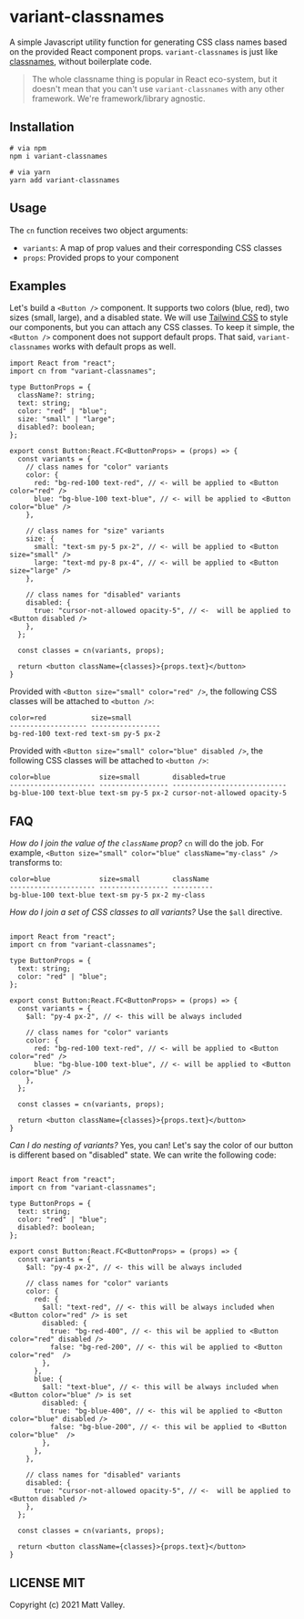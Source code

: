 # variant-classnames
A simple Javascript utility function for generating CSS class names based on the provided React component props. `variant-classnames` is just like [classnames](https://github.com/JedWatson/classnames), without boilerplate code.

> The whole classname thing is popular in React eco-system, but it doesn't mean that you can't use `variant-classnames` with any other framework. We're framework/library agnostic.

## Installation

```
# via npm
npm i variant-classnames

# via yarn
yarn add variant-classnames
```


## Usage

The `cn` function receives two object arguments:
- `variants`: A map of prop values and their corresponding CSS classes
- `props`: Provided props to your component


## Examples

Let's build a `<Button />` component. It supports two colors (blue, red), two sizes (small, large), and a disabled state. We will use [Tailwind CSS](https://tailwindcss.com/) to style our components, but you can attach any CSS classes. To keep it simple, the `<Button />` component does not support default props. That said, `variant-classnames` works with default props as well.

```tsx
import React from "react";
import cn from "variant-classnames";

type ButtonProps = {
  className?: string;
  text: string;
  color: "red" | "blue";
  size: "small" | "large";
  disabled?: boolean;
};

export const Button:React.FC<ButtonProps> = (props) => {
  const variants = {
    // class names for "color" variants
    color: {
      red: "bg-red-100 text-red", // <- will be applied to <Button color="red" />
      blue: "bg-blue-100 text-blue", // <- will be applied to <Button color="blue" />
    },

    // class names for "size" variants
    size: {
      small: "text-sm py-5 px-2", // <- will be applied to <Button size="small" />
      large: "text-md py-8 px-4", // <- will be applied to <Button size="large" />
    },

    // class names for "disabled" variants
    disabled: {
      true: "cursor-not-allowed opacity-5", // <-  will be applied to <Button disabled />
    },
  };

  const classes = cn(variants, props);

  return <button className={classes}>{props.text}</button>
}
```

Provided with `<Button size="small" color="red" />`, the following CSS classes will be attached to `<button />`:
```
color=red           size=small
------------------- -----------------
bg-red-100 text-red text-sm py-5 px-2
```

Provided with `<Button size="small" color="blue" disabled />`, the following CSS classes will be attached to `<button />`:
```
color=blue            size=small        disabled=true
--------------------- ----------------- ----------------------------
bg-blue-100 text-blue text-sm py-5 px-2 cursor-not-allowed opacity-5
```

## FAQ

_How do I join the value of the `className` prop?_
`cn` will do the job. For example, `<Button size="small" color="blue" className="my-class" /> ` transforms to:


```
color=blue            size=small        className
--------------------- ----------------- ----------
bg-blue-100 text-blue text-sm py-5 px-2 my-class
```


_How do I join a set of CSS classes to all variants?_
Use the `$all` directive.

```tsx

import React from "react";
import cn from "variant-classnames";

type ButtonProps = {
  text: string;
  color: "red" | "blue";
};

export const Button:React.FC<ButtonProps> = (props) => {
  const variants = {
    $all: "py-4 px-2", // <- this will be always included

    // class names for "color" variants
    color: {
      red: "bg-red-100 text-red", // <- will be applied to <Button color="red" />
      blue: "bg-blue-100 text-blue", // <- will be applied to <Button color="blue" />
    },
  };

  const classes = cn(variants, props);

  return <button className={classes}>{props.text}</button>
}
```


_Can I do nesting of variants?_
Yes, you can! Let's say the color of our button is different based on "disabled" state. We can write the following code:


```tsx

import React from "react";
import cn from "variant-classnames";

type ButtonProps = {
  text: string;
  color: "red" | "blue";
  disabled?: boolean;
};

export const Button:React.FC<ButtonProps> = (props) => {
  const variants = {
    $all: "py-4 px-2", // <- this will be always included

    // class names for "color" variants
    color: {
      red: {
        $all: "text-red", // <- this will be always included when <Button color="red" /> is set
        disabled: {
          true: "bg-red-400", // <- this wil be applied to <Button color="red" disabled />
          false: "bg-red-200", // <- this wil be applied to <Button color="red"  />
        },
      },
      blue: {
        $all: "text-blue", // <- this will be always included when <Button color="blue" /> is set
        disabled: {
          true: "bg-blue-400", // <- this wil be applied to <Button color="blue" disabled />
          false: "bg-blue-200", // <- this wil be applied to <Button color="blue"  />
        },
      },
    },

    // class names for "disabled" variants
    disabled: {
      true: "cursor-not-allowed opacity-5", // <-  will be applied to <Button disabled />
    },
  };

  const classes = cn(variants, props);

  return <button className={classes}>{props.text}</button>
}
```

## LICENSE MIT

Copyright (c) 2021 Matt Valley.